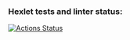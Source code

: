 ### Hexlet tests and linter status:
[![Actions Status](https://github.com/maxomato/layout-designer-project-lvl1/workflows/hexlet-check/badge.svg)](https://github.com/maxomato/layout-designer-project-lvl1/actions)